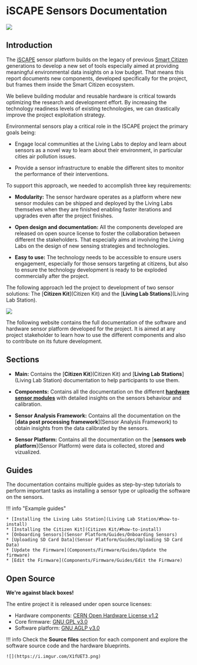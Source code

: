 iSCAPE Sensors Documentation
============================

![](https://i.imgur.com/6mgROjt.jpg)

## Introduction

The [iSCAPE](https://www.iscapeproject.eu/) sensor platform builds on the legacy of previous [Smart Citizen](https://smartcitizen.me/) generations to develop a new set of tools especially aimed at providing meaningful environmental data insights on a low budget. That means this report documents new components, developed specifically for the project, but frames them inside the Smart Citizen ecosystem.

We believe building modular and reusable hardware is critical towards optimizing the research and development effort. By increasing the technology readiness levels of existing technologies, we can drastically improve the project exploitation strategy.

Environmental sensors play a critical role in the ISCAPE project the
primary goals being:

* Engage local communities at the Living Labs to deploy and learn about sensors as a novel way to learn about their environment, in particular cities air pollution issues.

* Provide a sensor infrastructure to enable the different sites to monitor the performance of their interventions.

To support this approach, we needed to accomplish three key
requirements:

* **Modularity:** The sensor hardware operates as a platform where new sensor modules can be shipped and deployed by the Living Labs themselves when they are finished enabling faster iterations and upgrades even after the project finishes.

* **Open design and documentation:** All the components developed are released on open source license to foster the collaboration between different the stakeholders. That especially aims at involving the Living Labs on the design of new sensing strategies and technologies.

* **Easy to use:** The technology needs to be accessible to ensure users engagement, especially for those sensors targeting at citizens, but also to ensure the technology development is ready to be exploded commercially after the project.

The following approach led the project to development of two sensor solutions: The [**Citizen Kit**](Citizen Kit) and the [**Living Lab Stations**](Living Lab Station).

![](https://i.imgur.com/2Amt2SV.jpg)

The following website contains the full documentation of the software and hardware sensor platform developed for the project. It is aimed at any project stakeholder to learn how to use the different components and also to contribute on its future development. 

## Sections

* **Main:** Contains the [**Citizen Kit**](Citizen Kit) and [**Living Lab Stations**](Living Lab Station) documentation to help participants to use them.

* **Components:** Contains all the documentation on the different [**hardware sensor modules**](Components) with detailed insights on the sensors behaviour and calibration.

* **Sensor Analysis Framework:** Contains all the documentation on the [**data post processing framework**](Sensor Analysis Framework) to obtain insights from the data calibrated by the sensors.

* **Sensor Platform:** Contains all the documentation on the [**sensors web platform**](Sensor Platform) were data is collected, stored and vizualized.

## Guides

The documentation contains multiple guides as step-by-step tutorials to perform important tasks as installing a sensor type or uploadig the software on the sensors.

!!! info "Example guides"

	* [Installing the Living Labs Station](Living Lab Station/#how-to-install)
	* [Installing the Citizen Kit](Citizen Kit/#how-to-install)
	* [Onboarding Sensors](Sensor Platform/Guides/Onboarding Sensors)
	* [Uploading SD Card Data](Sensor Platform/Guides/Uploading SD Card Data)
	* [Update the Firmware](Components/Firmware/Guides/Update the firmware)
	* [Edit the Firmware](Components/Firmware/Guides/Edit the Firmware)


## Open Source

**We're against black boxes!**

The entire project it is released under open source licenses: 

* Hardware components: [CERN Open Hardware License v1.2](https://www.ohwr.org/licenses/cern-ohl/license_versions/v1.2)
* Core firmware: [GNU GPL v3.0](https://www.gnu.org/licenses/gpl-3.0.en.html)
* Software platform: [GNU AGLP v3.0](https://www.gnu.org/licenses/agpl-3.0.en.html)

!!! info
	Check the **Source files** section for each component and explore the software source code and the hardware blueprints.

	![](https://i.imgur.com/X1fUET3.png)